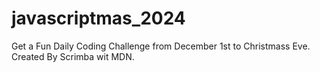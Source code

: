 # javascriptmas_2024
Get a Fun Daily Coding Challenge from December 1st to Christmass Eve. Created By Scrimba wit MDN. 
